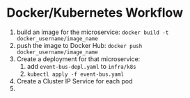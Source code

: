 # Docker/Kubernetes Workflow

1. build an image for the microservice: `docker build -t docker_username/image_name`
2. push the image to Docker Hub: `docker push docker_username/image_name` 
3. Create a deployment for that microservice: 
    1. add `event-bus-depl.yaml` to `infra/k8s`
    2. `kubectl apply -f event-bus.yaml`
4. Create a Cluster IP Service for each pod
5. 